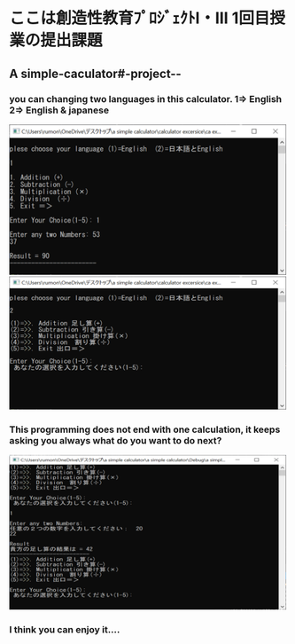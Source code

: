 # ここは創造性教育ﾌﾟﾛｼﾞｪｸﾄⅠ・Ⅲ 1回目授業の提出課題 #
## A simple-caculator#-project-- ##

### you can changing  two languages in this calculator. 1=> English 2=> English & japanese
<img src="simple calculator project/execution result.png" width="500px">
<img src="simple calculator project/execution result 1.png" width="500px">

### This programming does not end with one calculation, it keeps asking you always what do you want  to do next? 

<img src="simple calculator project/execution result 3.png" width="500px">

### I think you can enjoy it....

